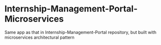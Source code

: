 # Internship-Management-Portal-Microservices
Same app as that in Internship-Management-Portal repository, but built with microservices architectural pattern
